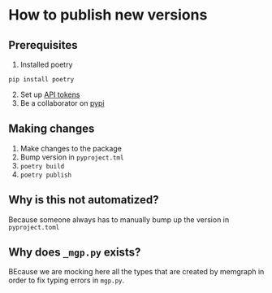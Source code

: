 # How to publish new versions
## Prerequisites
1. Installed poetry
```
pip install poetry
```
2. Set up [API tokens](https://pypi.org/help/#apitoken)
3. Be a collaborator on [pypi](https://pypi.org/project/mgp/)

## Making changes
1. Make changes to the package
2. Bump version in `pyproject.tml`
3. `poetry build`
4. `poetry publish`

## Why is this not automatized?

Because someone always has to manually bump up the version in `pyproject.toml`

## Why does `_mgp.py` exists?
BEcause we are mocking here all the types that are created by memgraph
in order to fix typing errors in `mgp.py`.
